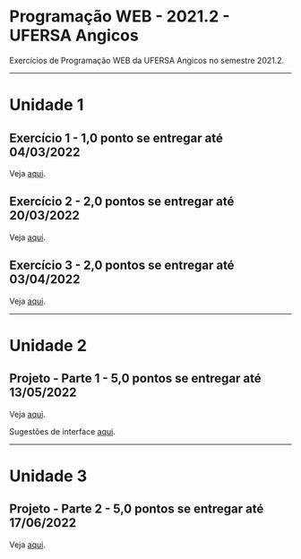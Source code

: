 # Programação WEB - 2021.2 - UFERSA Angicos
Exercícios de Programação WEB da UFERSA Angicos no semestre 2021.2.

---

# Unidade 1

## Exercício 1 - 1,0 ponto se entregar até 04/03/2022
Veja [aqui](u1_exercicio1/).

## Exercício 2 - 2,0 pontos se entregar até 20/03/2022
Veja [aqui](u1_exercicio2/).

## Exercício 3 - 2,0 pontos se entregar até 03/04/2022
Veja [aqui](u1_exercicio3/).

---

# Unidade 2
## Projeto - Parte 1 - 5,0 pontos se entregar até 13/05/2022
Veja [aqui](https://drive.google.com/open?id=1DZIK1nKaL7VA9-zONw2OC2xDPGWQIDi3).

Sugestões de interface [aqui](https://drive.google.com/open?id=1Dcc1n5TobeBYK76i6sMT-PXoPR00_Bwu).

---

# Unidade 3
## Projeto - Parte 2 - 5,0 pontos se entregar até 17/06/2022
Veja [aqui](https://drive.google.com/open?id=1DZIK1nKaL7VA9-zONw2OC2xDPGWQIDi3).
